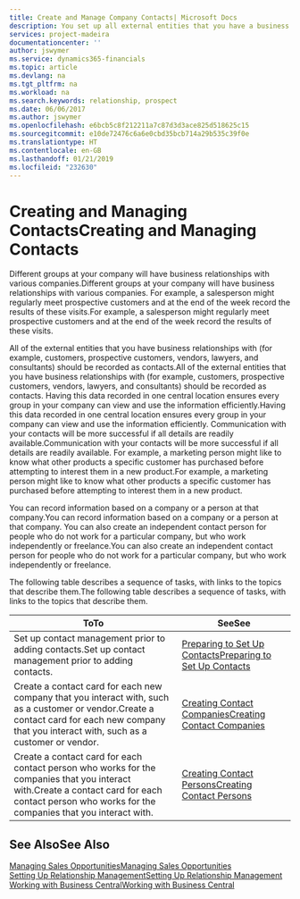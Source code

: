 ```yaml
---
title: Create and Manage Company Contacts| Microsoft Docs
description: You set up all external entities that you have a business relationship with (such as prospects, customers, vendors, and consultants) as contacts.
services: project-madeira
documentationcenter: ''
author: jswymer
ms.service: dynamics365-financials
ms.topic: article
ms.devlang: na
ms.tgt_pltfrm: na
ms.workload: na
ms.search.keywords: relationship, prospect
ms.date: 06/06/2017
ms.author: jswymer
ms.openlocfilehash: e6bcb5c8f212211a7c87d3d3ace825d518625c15
ms.sourcegitcommit: e10de72476c6a6e0cbd35bcb714a29b535c39f0e
ms.translationtype: HT
ms.contentlocale: en-GB
ms.lasthandoff: 01/21/2019
ms.locfileid: "232630"
---
```

# <a name="creating-and-managing-contacts"></a><span data-ttu-id="26fef-103">Creating and Managing Contacts</span><span class="sxs-lookup"><span data-stu-id="26fef-103">Creating and Managing Contacts</span></span>
<span data-ttu-id="26fef-104">Different groups at your company will have business relationships with various companies.</span><span class="sxs-lookup"><span data-stu-id="26fef-104">Different groups at your company will have business relationships with various companies.</span></span> <span data-ttu-id="26fef-105">For example, a salesperson might regularly meet prospective customers and at the end of the week record the results of these visits.</span><span class="sxs-lookup"><span data-stu-id="26fef-105">For example, a salesperson might regularly meet prospective customers and at the end of the week record the results of these visits.</span></span>

<span data-ttu-id="26fef-106">All of the external entities that you have business relationships with (for example, customers, prospective customers, vendors, lawyers, and consultants) should be recorded as contacts.</span><span class="sxs-lookup"><span data-stu-id="26fef-106">All of the external entities that you have business relationships with (for example, customers, prospective customers, vendors, lawyers, and consultants) should be recorded as contacts.</span></span> <span data-ttu-id="26fef-107">Having this data recorded in one central location ensures every group in your company can view and use the information efficiently.</span><span class="sxs-lookup"><span data-stu-id="26fef-107">Having this data recorded in one central location ensures every group in your company can view and use the information efficiently.</span></span> <span data-ttu-id="26fef-108">Communication with your contacts will be more successful if all details are readily available.</span><span class="sxs-lookup"><span data-stu-id="26fef-108">Communication with your contacts will be more successful if all details are readily available.</span></span> <span data-ttu-id="26fef-109">For example, a marketing person might like to know what other products a specific customer has purchased before attempting to interest them in a new product.</span><span class="sxs-lookup"><span data-stu-id="26fef-109">For example, a marketing person might like to know what other products a specific customer has purchased before attempting to interest them in a new product.</span></span>

<span data-ttu-id="26fef-110">You can record information based on a company or a person at that company.</span><span class="sxs-lookup"><span data-stu-id="26fef-110">You can record information based on a company or a person at that company.</span></span> <span data-ttu-id="26fef-111">You can also create an independent contact person for people who do not work for a particular company, but who work independently or freelance.</span><span class="sxs-lookup"><span data-stu-id="26fef-111">You can also create an independent contact person for people who do not work for a particular company, but who work independently or freelance.</span></span>

<span data-ttu-id="26fef-112">The following table describes a sequence of tasks, with links to the topics that describe them.</span><span class="sxs-lookup"><span data-stu-id="26fef-112">The following table describes a sequence of tasks, with links to the topics that describe them.</span></span>

| <span data-ttu-id="26fef-113">To</span><span class="sxs-lookup"><span data-stu-id="26fef-113">To</span></span> | <span data-ttu-id="26fef-114">See</span><span class="sxs-lookup"><span data-stu-id="26fef-114">See</span></span> |
| --- | --- |
| <span data-ttu-id="26fef-115">Set up contact management prior to adding contacts.</span><span class="sxs-lookup"><span data-stu-id="26fef-115">Set up contact management prior to adding contacts.</span></span> |[<span data-ttu-id="26fef-116">Preparing to Set Up Contacts</span><span class="sxs-lookup"><span data-stu-id="26fef-116">Preparing to Set Up Contacts</span></span>](marketing-setup-contacts.md) |
| <span data-ttu-id="26fef-117">Create a contact card for each new company that you interact with, such as a customer or vendor.</span><span class="sxs-lookup"><span data-stu-id="26fef-117">Create a contact card for each new company that you interact with, such as a customer or vendor.</span></span> |[<span data-ttu-id="26fef-118">Creating Contact Companies</span><span class="sxs-lookup"><span data-stu-id="26fef-118">Creating Contact Companies</span></span>](marketing-create-contact-companies.md) |
| <span data-ttu-id="26fef-119">Create a contact card for each contact person who works for the companies that you interact with.</span><span class="sxs-lookup"><span data-stu-id="26fef-119">Create a contact card for each contact person who works for the companies that you interact with.</span></span> |[<span data-ttu-id="26fef-120">Creating Contact Persons</span><span class="sxs-lookup"><span data-stu-id="26fef-120">Creating Contact Persons</span></span>](marketing-create-contact-persons.md) |

## <a name="see-also"></a><span data-ttu-id="26fef-121">See Also</span><span class="sxs-lookup"><span data-stu-id="26fef-121">See Also</span></span>
[<span data-ttu-id="26fef-122">Managing Sales Opportunities</span><span class="sxs-lookup"><span data-stu-id="26fef-122">Managing Sales Opportunities</span></span>](marketing-manage-sales-opportunities.md)  
[<span data-ttu-id="26fef-123">Setting Up Relationship Management</span><span class="sxs-lookup"><span data-stu-id="26fef-123">Setting Up Relationship Management</span></span>](marketing-setup-marketing.md)  
[<span data-ttu-id="26fef-124">Working with Business Central</span><span class="sxs-lookup"><span data-stu-id="26fef-124">Working with Business Central</span></span>](ui-work-product.md)  
